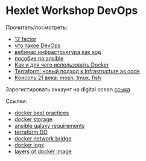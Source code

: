 # Hexlet Workshop DevOps

Прочитать/посмотреть:

- [12 factor](https://12factor.net/ru/)
- [что такое DevOps](https://ru.atlassian.com/devops)
- [вебинар инфраструктура как код](https://www.youtube.com/watch?v=m_5sos7i1Qk)
- [пособие по ansible](https://habr.com/ru/post/305400/)
- [Как и для чего использовать Docker](https://guides.hexlet.io/docker/)
- [Terraform: новый подход к Infrastructure as code](https://habr.com/ru/company/piter/blog/351878/)
- [Консоль 21 века: mosh, tmux, fish](https://habr.com/ru/post/267797/)

Зарегистировать аккаунт на digital ocean [ссыка](https://m.do.co/c/143ed180769e)


Ссылки:

- [docker best practices](https://docs.docker.com/develop/develop-images/dockerfile_best-practices/)
- [docker storage](https://docs.docker.com/storage/)
- [ansible galaxy requirements](https://docs.ansible.com/ansible/latest/reference_appendices/galaxy.html)
- [terraform DO](https://www.terraform.io/docs/providers/do/index.html)
- [docker network bridge](https://docs.docker.com/network/bridge/)
- [docker logs](https://docs.docker.com/config/containers/logging/configure/)
- [layers of docker image](http://blog.arungupta.me/show-layers-of-docker-image/)

